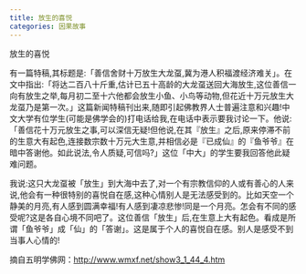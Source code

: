 ```yaml
---
title: 放生的喜悦
categories: 因果故事
---
```


	   
放生的喜悦

有一篇特稿,其标题是:「善信舍财十万放生大龙虿,冀为港人积福渡经济难关」。在文中指出:「将达二百八十斤重,估计已五十高龄的大龙虿送回大海放生,这位善信一向有放生之举,每月初二至十六他都会放生小鱼、小鸟等动物,但花近十万元放生大龙虿乃是第一次。」这篇新闻特稿刊出来,随即引起佛教界人士普遍注意和兴趣!中文大学有位学生(可能是佛学会的)打电话给我,在电话中表示要我讨论一下。他说:「善信花十万元放生之事,可以深信无疑!但他说,在其『放生』之后,原来停滞不前的生意大有起色,连接数宗数十万元大生意,并相信必是『已成仙』的『鱼爷爷』在暗中答谢他。如此说法,令人质疑,可信吗?」这位「中大」的学生要我回答他此疑难问题。

我说:这只大龙虿被「放生」到大海中去了,对一个有宗教信仰的人或有善心的人来说,他会有一种很特别的喜悦自在感,这种心情别人是无法感受到的。比如天空一个静美的月亮,有人感到圆满幸福!有人感到凄凉悲惨!同是一个月亮。怎会有不同的感受呢?这是各自心境不同吧了。这位善信「放生」后,在生意上大有起色。看成是所谓「鱼爷爷」成「仙」的「答谢」。这是属于个人的喜悦自在感。别人是感受不到当事人心情的!

摘自五明学佛网：http://www.wmxf.net/show3_1_44_4.htm